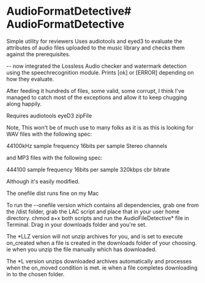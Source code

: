 # AudioFormatDetective# AudioFormatDetective
Simple utility for reviewers
Uses audiotools and eyed3 to evaluate the attributes of audio files uploaded to the music library and checks them against the prerequisites. 

-- now integrated the Lossless Audio checker and watermark detection using the speechrecognition module. 
Prints [ok] or [ERROR] depending on how they evaluate. 

After feeding it hundreds of files, some valid, some corrupt, I think I've managed to catch most of the exceptions and allow it to keep chugging along happily.

Requires
 audiotools
 eyeD3
 zipFile

Note, This won't be of much use to many folks as it is as this is looking for
WAV files with the following spec:

44100kHz sample frequency
16bits per sample
Stereo channels			

and MP3 files with the following spec:

444100 sample frequency
16bits per sample
320kbps cbr bitrate

Although it's easily modified.

The onefile dist runs fine on my Mac

To run the --onefile version which contains all dependencies, grab one from the /dist folder, grab the LAC script and place that in your user home directory. chmod a+x both scripts and run the AudioFileDetective* file in Terminal. Drag in your downloads folder and you're set. 

The *LLZ version will not unzip archives for you, and is set to execute on_created when a file is created in the downloads folder of your choosing. ie when you unzip the file manually which has downloaded.

The *L version unzips downloaded archives automatically and processes when the on_moved condition is met. ie when a file completes downloading in to the chosen folder. 	

